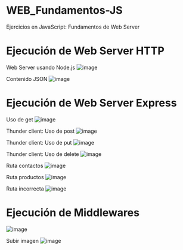 # WEB_Fundamentos-JS
Ejercicios en JavaScript: Fundamentos de Web Server

# Ejecución de Web Server HTTP

Web Server usando Node.js
![image](https://github.com/dilan-flores/WEB_Fundamentos-JS/assets/117755180/b28c2457-6d66-497e-a06e-e1d4c8a68114)

Contenido JSON
![image](https://github.com/dilan-flores/WEB_Fundamentos-JS/assets/117755180/76b42e36-4d05-4a85-a8f5-3aae01500c1d)

# Ejecución de Web Server Express

Uso de get
![image](https://github.com/dilan-flores/WEB_Fundamentos-JS/assets/117755180/768459b4-db38-41a6-8f1c-d25ceb8d846f)

Thunder client: Uso de post
![image](https://github.com/dilan-flores/WEB_Fundamentos-JS/assets/117755180/44610ae0-bae6-44ea-96ee-a3335d539e53)

Thunder client: Uso de put
![image](https://github.com/dilan-flores/WEB_Fundamentos-JS/assets/117755180/c27f7b06-b333-4a38-aa92-38c801432826)

Thunder client: Uso de delete
![image](https://github.com/dilan-flores/WEB_Fundamentos-JS/assets/117755180/ab65bb83-9b16-479c-af0d-eb1d8106f7f9)

Ruta contactos
![image](https://github.com/dilan-flores/WEB_Fundamentos-JS/assets/117755180/721fbeb6-3d37-41c5-9371-7440dffd701e)

Ruta productos
![image](https://github.com/dilan-flores/WEB_Fundamentos-JS/assets/117755180/3027bab0-395e-40ab-a28b-7427e4d28ef2)

Ruta incorrecta
![image](https://github.com/dilan-flores/WEB_Fundamentos-JS/assets/117755180/22deba9c-b276-4abc-b2f3-b8de47ab8ff1)

# Ejecución de Middlewares
![image](https://github.com/dilan-flores/WEB_Fundamentos-JS/assets/117755180/e19e3b0c-eba5-4810-b9f1-b92965863927)

Subir imagen
![image](https://github.com/dilan-flores/WEB_Fundamentos-JS/assets/117755180/fcfe3e15-94b4-43bb-ac2a-245e338869b1)
